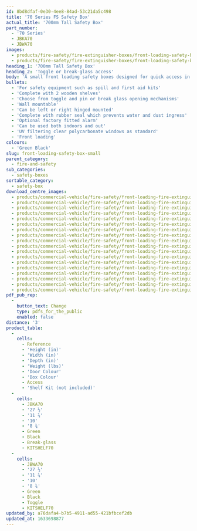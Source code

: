 ```yaml
---
id: 8bd8dfaf-0e30-4ee8-84ad-53c21da5c498
title: '70 Series FS Safety Box'
actual_title: '700mm Tall Safety Box'
part_number:
  - '70 Series'
  - JBKA70
  - JBWA70
images:
  - products/fire-safety/fire-extinguisher-boxes/front-loading-safety-boxes/70/images-lr/Product_Image_776x776_(518x518_focus_area)-JBWA70_01.jpg
  - products/fire-safety/fire-extinguisher-boxes/front-loading-safety-boxes/70/images-lr/Product_Image_776x776_(518x518_focus_area)-JBWA70_02.jpg
heading_1: '700mm Tall Safety Box'
heading_2: 'Toggle or break-glass access'
body: 'A small front loading safety boxes designed for quick access in emergency situations.'
bullets:
  - 'For safety equipment such as spill and first aid kits'
  - 'Complete with 2 wooden shelves'
  - 'Choose from toggle and pin or break glass opening mechanisms'
  - 'Wall mountable'
  - 'Can be left or right hinged mounted'
  - 'Complete with rubber seal which prevents water and dust ingress'
  - 'Optional factory fitted alarm'
  - 'Can be used both indoors and out'
  - 'UV filtering clear polycarbonate windows as standard'
  - 'Front loading'
colours:
  - 'Green Black'
slug: front-loading-safety-box-small
parent_category:
  - fire-and-safety
sub_categories:
  - safety-boxes
sortable_category:
  - safety-box
download_centre_images:
  - products/commercial-vehicle/fire-safety/front-loading-fire-extinguisher-boxes/70/images-hr/JBKE70_001.jpg
  - products/commercial-vehicle/fire-safety/front-loading-fire-extinguisher-boxes/70/images-hr/JBKE70_002.jpg
  - products/commercial-vehicle/fire-safety/front-loading-fire-extinguisher-boxes/70/images-hr/JBKE70_003.jpg
  - products/commercial-vehicle/fire-safety/front-loading-fire-extinguisher-boxes/70/images-hr/JBKE70_004.jpg
  - products/commercial-vehicle/fire-safety/front-loading-fire-extinguisher-boxes/70/images-hr/JBWB70_001.jpg
  - products/commercial-vehicle/fire-safety/front-loading-fire-extinguisher-boxes/70/images-hr/JBWB70_002.jpg
  - products/commercial-vehicle/fire-safety/front-loading-fire-extinguisher-boxes/70/images-hr/JBWB70_003.jpg
  - products/commercial-vehicle/fire-safety/front-loading-fire-extinguisher-boxes/70/images-hr/JBWB70_004.jpg
  - products/commercial-vehicle/fire-safety/front-loading-fire-extinguisher-boxes/70/images-hr/JBWE70_001.jpg
  - products/commercial-vehicle/fire-safety/front-loading-fire-extinguisher-boxes/70/images-hr/JBWE70_002.jpg
  - products/commercial-vehicle/fire-safety/front-loading-fire-extinguisher-boxes/70/images-hr/JBWE70_003.jpg
  - products/commercial-vehicle/fire-safety/front-loading-fire-extinguisher-boxes/70/images-hr/JBWE70_004.jpg
  - products/commercial-vehicle/fire-safety/front-loading-fire-extinguisher-boxes/70/images-hr/JBWE70_03.jpg
  - products/commercial-vehicle/fire-safety/front-loading-fire-extinguisher-boxes/70/images-hr/JBWM70KZ_001.jpg
  - products/commercial-vehicle/fire-safety/front-loading-fire-extinguisher-boxes/70/images-hr/JBWR70_001.jpg
  - products/commercial-vehicle/fire-safety/front-loading-fire-extinguisher-boxes/70/images-hr/JBWR70_002.jpg
  - products/commercial-vehicle/fire-safety/front-loading-fire-extinguisher-boxes/70/images-hr/JBWR70_003.jpg
  - products/commercial-vehicle/fire-safety/front-loading-fire-extinguisher-boxes/70/images-hr/JBWR70_004.jpg
pdf_pub_rep:
  -
    button_text: Change
    type: pdfs_for_the_public
    enabled: false
distance: '3'
product_table:
  -
    cells:
      - Reference
      - 'Height (in)'
      - 'Width (in)'
      - 'Depth (in)'
      - 'Weight (lbs)'
      - 'Door Colour'
      - 'Box Colour'
      - Access
      - 'Shelf Kit (not included)'
  -
    cells:
      - JBKA70
      - '27 ½'
      - '11 ¾'
      - '10'
      - '8 ¾'
      - Green
      - Black
      - Break-glass
      - KITSHELF70
  -
    cells:
      - JBWA70
      - '27 ½'
      - '11 ¾'
      - '10'
      - '8 ¾'
      - Green
      - Black
      - Toggle
      - KITSHELF70
updated_by: a76dafa4-b7b5-4911-ad55-421bfbcef2db
updated_at: 1633698877
---
```


